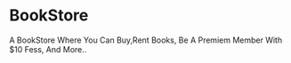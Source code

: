 # BookStore
 A BookStore Where You Can Buy,Rent Books, Be A Premiem Member With $10 Fess, And More..
